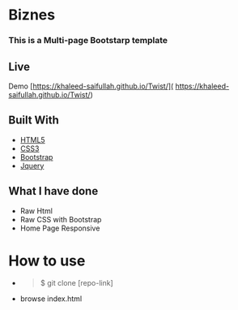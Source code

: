 
# Biznes

### This is a Multi-page Bootstarp template


## Live
Demo [https://khaleed-saifullah.github.io/Twist/]( https://khaleed-saifullah.github.io/Twist/)


## Built With

* [HTML5](https://developer.mozilla.org/en-US/docs/Web/Guide/HTML/HTML5)
* [CSS3](https://developer.mozilla.org/en-US/docs/Web/CSS/CSS3)
* [Bootstrap](https://getbootstrap.com/docs/4.2/getting-started/introduction/)
* [Jquery](https://jquery.com/)

## What I have done

* Raw Html
* Raw CSS with Bootstrap
* Home Page Responsive

# How to use
* >$ git clone [repo-link]
* browse index.html




